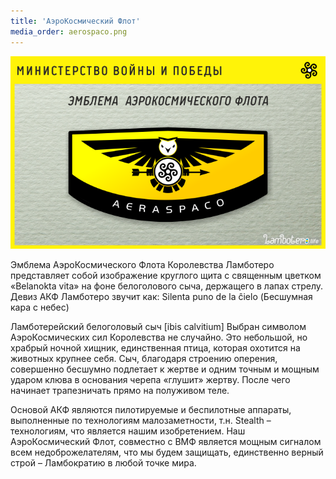 ```yaml
---
title: 'АэроКосмический Флот'
media_order: aerospaco.png
---
```


![](aerospaco.png)

Эмблема АэроКосмического Флота Королевства Ламботеро представляет собой изображение круглого щита с священным цветком «Belanokta vita» на фоне белоголового сыча, держащего в лапах стрелу.
Девиз АКФ Ламботеро звучит как: Silenta puno de la ĉielo (Бесшумная кара с небес)

Ламботерейский белоголовый сыч [ibis calvitium] Выбран символом АэроКосмических сил Королевства не случайно. Это небольшой, но храбрый ночной хищник, единственная птица, которая охотится на животных крупнее себя. Сыч, благодаря строению оперения, совершенно бесшумно подлетает к жертве и одним точным и мощным ударом клюва в основания черепа «глушит» жертву. После чего начинает трапезничать прямо на полуживом теле.

Основой АКФ являются пилотируемые и беспилотные аппараты, выполненные по технологиям малозаметности, т.н. Stealth – технологиям, что является нашим изобретением. Наш АэроКосмический Флот, совместно с ВМФ является мощным сигналом всем недоброжелателям, что мы будем защищать, единственно верный строй – Ламбократию в любой точке мира.